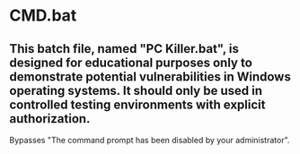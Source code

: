 # CMD.bat
## This batch file, named "PC Killer.bat", is designed for educational purposes only to demonstrate potential vulnerabilities in Windows operating systems. It should only be used in controlled testing environments with explicit authorization.
Bypasses "The command prompt has been disabled by your administrator".
